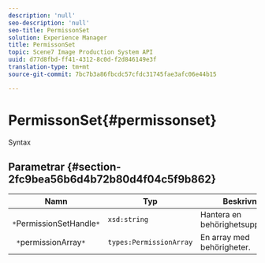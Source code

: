 ```yaml
---
description: 'null'
seo-description: 'null'
seo-title: PermissonSet
solution: Experience Manager
title: PermissonSet
topic: Scene7 Image Production System API
uuid: d77d8fbd-ff41-4312-8c0d-f2d846149e3f
translation-type: tm+mt
source-git-commit: 7bc7b3a86fbcdc57cfdc31745fae3afc06e44b15

---
```



# PermissonSet{#permissonset}

Syntax

## Parametrar {#section-2fc9bea56b6d4b72b80d4f04c5f9b862}

| Namn | Typ | Beskrivning |
|---|---|---|
| ` *`PermissionSetHandle`*` | `xsd:string` | Hantera en behörighetsuppsättning. |
| ` *`permissionArray`*` | `types:PermissionArray` | En array med behörigheter. |

